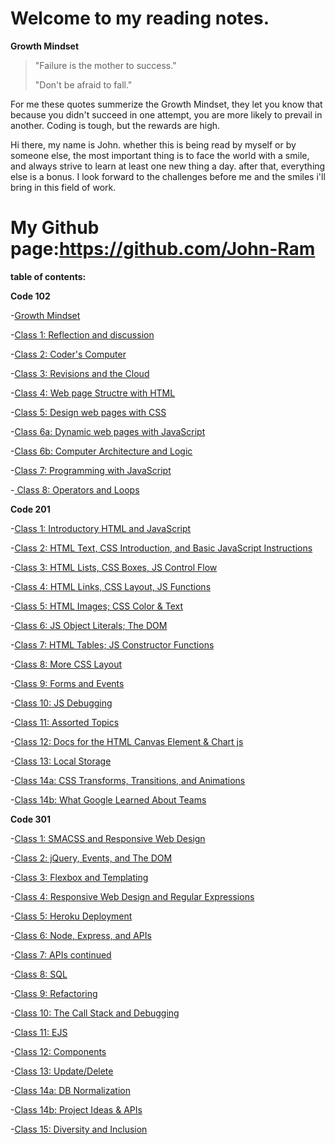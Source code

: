 # Welcome to my reading notes.

**Growth Mindset**

>"Failure is the mother to success."
>
>"Don't be afraid to fall."
>

For me these quotes summerize the Growth Mindset, they let you know that because you didn't succeed in one attempt, you are more likely to prevail in another. Coding is tough, but the rewards are high.

Hi there, my name is John. whether this is being read by myself or by someone else, the most important thing is to face the world with a smile, and always strive to learn at least one new thing a day. after that, everything else is a bonus. I look forward to the challenges before me and the smiles i'll bring in this field of work.

# My Github page:https://github.com/John-Ram

**table of contents:**

**Code 102**

-[Growth Mindset](growth-mindset.md)

-[Class 1: Reflection and discussion](Reflection-and-discussion.md)

-[Class 2: Coder's Computer](coders-computer-class-2.md)

-[Class 3: Revisions and the Cloud](revisions-and-the-cloud.md)

-[Class 4: Web page Structre with HTML](web-page-structure.md)

-[Class 5: Design web pages with CSS](web-pages-css.md)

-[Class 6a: Dynamic web pages with JavaScript](dynamic-javascript.md)

-[Class 6b: Computer Architecture and Logic](Computer-logic.md)

-[Class 7: Programming with JavaScript](programming-javascript.md)

-[ Class 8: Operators and Loops](operators-and-loops.md)


**Code 201**

-[Class 1: Introductory HTML and JavaScript]()

-[Class 2: HTML Text, CSS Introduction, and Basic JavaScript Instructions](201-class-2.md)

-[Class 3: HTML Lists, CSS Boxes, JS Control Flow](201-class-3.md)

-[Class 4: HTML Links, CSS Layout, JS Functions](201-class-4.md)

-[Class 5: HTML Images; CSS Color & Text]()

-[Class 6: JS Object Literals; The DOM]()

-[Class 7: HTML Tables; JS Constructor Functions]()

-[Class 8: More CSS Layout](201-class-8.md)

-[Class 9: Forms and Events](201-class-9.md)

-[Class 10: JS Debugging](201-class-10.md)

-[Class 11: Assorted Topics](201-class-11.md)

-[Class 12: Docs for the HTML Canvas Element & Chart js](201-class-12.md)

-[Class 13: Local Storage]()

-[Class 14a: CSS Transforms, Transitions, and Animations](201-class-14a.md)

-[Class 14b: What Google Learned About Teams](201-class-14b.md)

**Code 301**

-[Class 1: SMACSS and Responsive Web Design](301/301-class-1.md)

-[Class 2: jQuery, Events, and The DOM](301/301-class-2.md)

-[Class 3: Flexbox and Templating](301/301-class-3.md)

-[Class 4: Responsive Web Design and Regular Expressions](301/301-class-4.md)

-[Class 5: Heroku Deployment](301/301-class-5.md)

-[Class 6: Node, Express, and APIs](301/301-class-6.md)

-[Class 7: APIs continued](301/301-class-7.md)

-[Class 8: SQL](301/301-class-8.md)

-[Class 9: Refactoring](301/301-class-9.md)

-[Class 10: The Call Stack and Debugging](301/301-class-10.md)

-[Class 11: EJS](301/301-class-11.md)

-[Class 12: Components](301/301-class-12.md)

-[Class 13: Update/Delete](301/301-class-13.md)

-[Class 14a: DB Normalization](301/301-class-14a.md)

-[Class 14b: Project Ideas & APIs](301/301-class-14b.md)

-[Class 15: Diversity and Inclusion](301/301-class-15.md)


